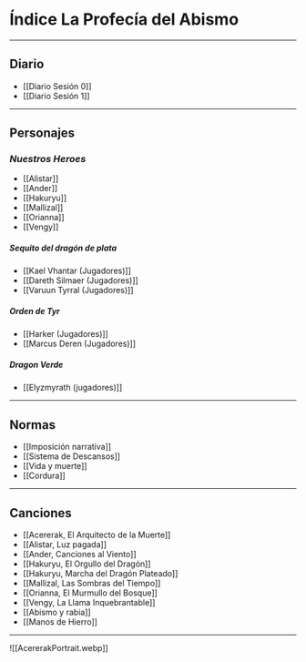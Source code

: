 
# Índice La Profecía del Abismo
---
## Diario
- [[Diario Sesión 0]]
- [[Diario Sesión 1]]

---
## Personajes
### *Nuestros Heroes*
- [[Alistar]]
- [[Ander]]
- [[Hakuryu]]
- [[Mallizal]]
- [[Orianna]]
- [[Vengy]]
##### Sequito del dragón de plata
- [[Kael Vhantar (Jugadores)]]
- [[Dareth Silmaer (Jugadores)]]
- [[Varuun Tyrral (Jugadores)]]
##### Orden de Tyr
- [[Harker (Jugadores)]]
- [[Marcus Deren (Jugadores)]]
##### Dragon Verde
- [[Elyzmyrath (jugadores)]]
---
## Normas 
- [[Imposición narrativa]]
- [[Sistema de Descansos]]
- [[Vida y muerte]]
- [[Cordura]]

---
## Canciones

- [[Acererak, El Arquitecto de la Muerte]]
- [[Alistar, Luz pagada]]
- [[Ander, Canciones al Viento]]
- [[Hakuryu, El Orgullo del Dragón]]
- [[Hakuryu, Marcha del Dragón Plateado]]
- [[Mallizal, Las Sombras del Tiempo]]
- [[Orianna, El Murmullo del Bosque]]
- [[Vengy, La Llama Inquebrantable]]
- [[Abismo y rabia]]
- [[Manos de Hierro]]

---

![[AcererakPortrait.webp]]